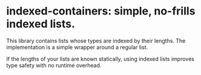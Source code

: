 # indexed-containers: simple, no-frills indexed lists.

This library contains lists whose types are indexed by their lengths. The implementation is a simple
wrapper around a regular list.

If the lengths of your lists are known statically, using indexed lists improves type safety
with no runtime overhead.
